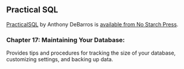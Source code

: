 ## Practical SQL

[PracticalSQL](https://www.nostarch.com/practicalSQL) by Anthony DeBarros is [available from No Starch Press](https://www.nostarch.com/practicalSQL).

### Chapter 17: Maintaining Your Database:

Provides tips and procedures for tracking the size of your database, customizing settings, and backing up data.

